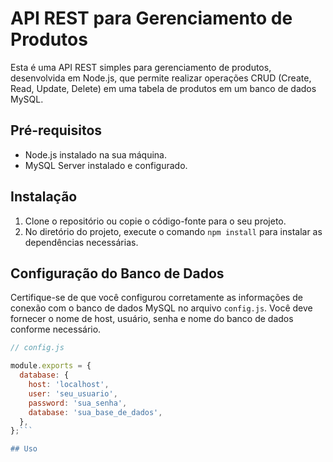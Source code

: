 # API REST para Gerenciamento de Produtos

Esta é uma API REST simples para gerenciamento de produtos, desenvolvida em Node.js, que permite realizar operações CRUD (Create, Read, Update, Delete) em uma tabela de produtos em um banco de dados MySQL.

## Pré-requisitos

- Node.js instalado na sua máquina.
- MySQL Server instalado e configurado.

## Instalação


1. Clone o repositório ou copie o código-fonte para o seu projeto.
2. No diretório do projeto, execute o comando `npm install` para instalar as dependências necessárias.

## Configuração do Banco de Dados

Certifique-se de que você configurou corretamente as informações de conexão com o banco de dados MySQL no arquivo `config.js`. Você deve fornecer o nome de host, usuário, senha e nome do banco de dados conforme necessário.

```javascript
// config.js

module.exports = {
  database: {
    host: 'localhost',
    user: 'seu_usuario',
    password: 'sua_senha',
    database: 'sua_base_de_dados',
  },
};```

## Uso
